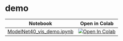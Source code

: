 # demo

| Notebook | Open in Colab |
|----------|---------------|
| [ModelNet40_vis_demo.ipynb](./ModelNet40_vis_demo.ipynb) | [![Open In Colab](https://colab.research.google.com/assets/colab-badge.svg)](https://colab.research.google.com/github/DoranLyong/SPANet-official/blob/main/image_classification/misc/demo_spanet.ipynb) |
